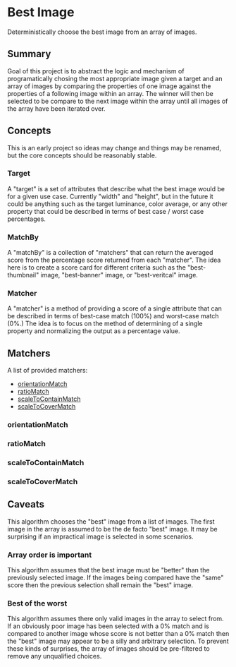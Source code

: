 # Best Image

Deterministically choose the best image from an array of images.

## Summary

Goal of this project is to abstract the logic and mechanism of programatically
chosing the most appropriate image given a target and an array of images by
comparing the properties of one image against the properties of a following
image within an array. The winner will then be selected to be compare to the
next image within the array until all images of the array have been iterated
over.

## Concepts

This is an early project so ideas may change and things may be renamed, but
the core concepts should be reasonably stable.

### Target

A "target" is a set of attributes that describe what the best image would be
for a given use case. Currently "width" and "height", but in the future it
could be anything such as the target luminance, color average, or any other
property that could be described in terms of best case / worst case percentages.

### MatchBy

A "matchBy" is a collection of "matchers" that can return the averaged score
from the percentage score returned from each "matcher". The idea here is to
create a score card for different criteria such as the "best-thumbnail" image,
"best-banner" image, or "best-veritcal" image.

### Matcher

A "matcher" is a method of providing a score of a single attribute that can be
described in terms of best-case match (100%) and worst-case match (0%.) The
idea is to focus on the method of determining of a single property and
normalizing the output as a percentage value.


## Matchers

A list of provided matchers:

- [orientationMatch](#orientationMatch)
- [ratioMatch](#ratioMatch)
- [scaleToContainMatch](#scaleToContainMatch)
- [scaleToCoverMatch](#scaleToCoverMatch)

### orientationMatch

### ratioMatch

### scaleToContainMatch

### scaleToCoverMatch

## Caveats

This algorithm chooses the "best" image from a list of images. The first image
in the array is assumed to be the de facto "best" image. It may be surprising
if an impractical image is selected in some scenarios.

### Array order is important

This algorithm assumes that the best image must be "better" than the previously
selected image. If the images being compared have the "same" score then the
previous selection shall remain the "best" image.

### Best of the worst

This algorithm assumes there only valid images in the array to select from. If
an obviously poor image has been selected with a 0% match and is compared to
another image whose score is not better than a 0% match then the "best" image
may appear to be a silly and arbitrary selection. To prevent these kinds of
surprises, the array of images should be pre-filtered to remove any unqualified
choices.
